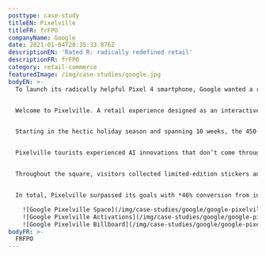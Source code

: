 ```yaml
---
posttype: case-study
titleEN: Pixelville
titleFR: frFPO
companyName: Google
date: 2021-01-04T20:35:33.876Z
descriptionEN: 'Rated R: radically redefined retail'
descriptionFR: frFPO
category: retail-commerce
featuredImage: /img/case-studies/google.jpg
bodyEN: >-
  To launch its radically helpful Pixel 4 smartphone, Google wanted a retail space where consumers could experience that helpfulness first hand. But what does a tangible environment look like for a brand that, until now, has lived in the cloud?


  Welcome to Pixelville. A retail experience designed as an interactive town square, built inside one of the largest carriers’ flagship retail stores.


  Starting in the hectic holiday season and spanning 10 weeks, the 450-square-foot blank space was transformed into an immersive journey through Google’s uniquely helpful and quirky world. Shoppers toured four ’stores’ along Pixelville’s Pixel St and Nest Ave: The Lens Gallery, the Motion Sense studio, the Astro Diner, and the Google Apartment. Inside each, BAs invited them to get hands on with the latest from Google in a number of contextually relevant demos.


  Pixelville tourists experienced AI innovations that don’t come through on spec sheets, camera capabilities you have to see to believe, and day-to-day features that, until now, you had to own the device to appreciate.


  Throughout the square, visitors collected limited-edition stickers and Google treats, before being handed off to a sales representative to learn more about how they could take their favorite product home.


  In total, Pixelville surpassed its goals with *46% conversion from intercept to demo, +35pt lift in purchase consideration for Pixel 4,* and *+15pt lift in purchase consideration for Nest Mini.*

    ![Google Pixelville Space](/img/case-studies/google/google-pixelville-space.jpg)
    ![Google Pixelville Activations](/img/case-studies/google/google-pixelville-activations.jpg)
    ![Google Pixelville Billboard](/img/case-studies/google/google-pixelville-billboard.jpg)
bodyFR: >-
  FRFPO
---
```

